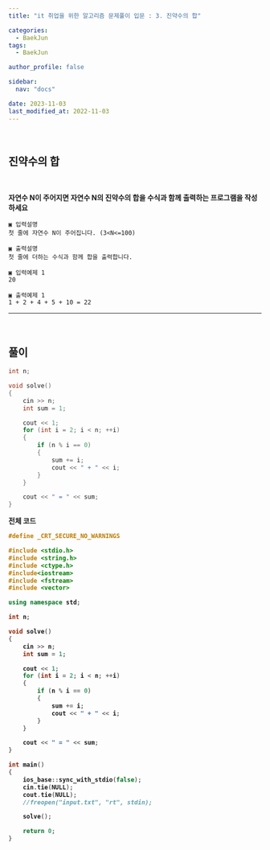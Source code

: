 ```yaml
---
title: "it 취업을 위한 알고리즘 문제풀이 입문 : 3. 진약수의 합"

categories:
  - BaekJun
tags:
  - BaekJun

author_profile: false

sidebar:
  nav: "docs"

date: 2023-11-03
last_modified_at: 2022-11-03
---
```


<br>

## 진약수의 합

<br>

**자연수 N이 주어지면 자연수 N의 진약수의 합을 수식과 함께 출력하는 프로그램을 작성하세요**

```
▣ 입력설명
첫 줄에 자연수 N이 주어집니다. (3<N<=100)

▣ 출력설명
첫 줄에 더하는 수식과 함께 합을 출력합니다.

▣ 입력예제 1 
20

▣ 출력예제 1
1 + 2 + 4 + 5 + 10 = 22 
```

---

<br>

## 풀이  


```cpp
int n;

void solve()
{
	cin >> n;
	int sum = 1;

	cout << 1;
	for (int i = 2; i < n; ++i)
	{
		if (n % i == 0)
		{
			sum += i;
			cout << " + " << i;
		}
	}

	cout << " = " << sum;
}
```

<b>전체 코드

```cpp
#define _CRT_SECURE_NO_WARNINGS

#include <stdio.h>
#include <string.h>
#include <ctype.h>
#include<iostream>
#include <fstream>
#include <vector>

using namespace std;

int n;

void solve()
{
	cin >> n;
	int sum = 1;

	cout << 1;
	for (int i = 2; i < n; ++i)
	{
		if (n % i == 0)
		{
			sum += i;
			cout << " + " << i;
		}
	}

	cout << " = " << sum;
}

int main() 
{
	ios_base::sync_with_stdio(false);
	cin.tie(NULL);
	cout.tie(NULL);
	//freopen("input.txt", "rt", stdin);

	solve();

	return 0;
}
```